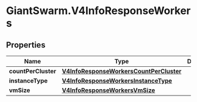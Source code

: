 # GiantSwarm.V4InfoResponseWorkers

## Properties
Name | Type | Description | Notes
------------ | ------------- | ------------- | -------------
**countPerCluster** | [**V4InfoResponseWorkersCountPerCluster**](V4InfoResponseWorkersCountPerCluster.md) |  | [optional] 
**instanceType** | [**V4InfoResponseWorkersInstanceType**](V4InfoResponseWorkersInstanceType.md) |  | [optional] 
**vmSize** | [**V4InfoResponseWorkersVmSize**](V4InfoResponseWorkersVmSize.md) |  | [optional] 


